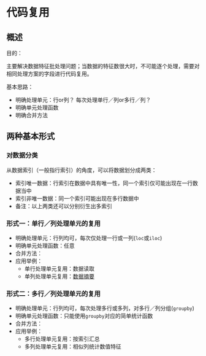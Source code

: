# 代码复用

## 概述

目的：

主要解决数据特征批处理问题；当数据的特征数很大时，不可能逐个处理，需要对相同处理方案的字段进行代码复用。

基本思路：
* 明确处理单元：行or列？ 每次处理单行／列or多行／列？
* 明确单元处理函数
* 明确合并方法

## 两种基本形式

### 对数据分类
从数据索引（一般指行索引）的角度，可以将数据划分成两类：
* 索引唯一数据：行索引在数据中具有唯一性，同一个索引仅可能出现在一行数据当中
* 索引非唯一数据：同一个索引可能出现在多行数据中
* 备注：以上两类还可以分别衍生出多索引

### 形式一：单行／列处理单元的复用
* 明确处理单元：行列均可，每次仅处理一行或一列(`loc`或`iloc`)
* 明确单元处理函数：任意
* 合并方法：
* 应用举例：
    * 单行处理单元复用：数据读取
    * 单列处理单元复用：[数据摘要](./study/10_FeatureEngineering/codereuse_exp_1.py) 

### 形式二：多行／列处理单元的复用
* 明确处理单元：行列均可，每次处理多行或多列，对多行／列分组(`groupby`)
* 明确单元处理函数：只能使用`groupby`对应的简单统计函数
* 合并方法：
* 应用举例：
    * 多行处理单元复用：按索引汇总
    * 多列处理单元复用：相似列统计数值特征